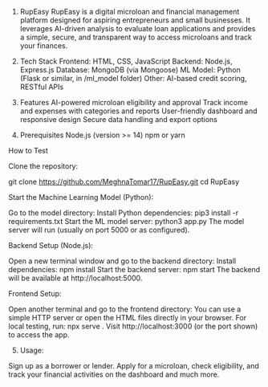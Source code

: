 1. RupEasy
RupEasy is a digital microloan and financial management platform designed for aspiring entrepreneurs and small businesses. It leverages AI-driven analysis to evaluate loan applications and provides a simple, secure, and transparent way to access microloans and track your finances.

2. Tech Stack
Frontend: HTML, CSS, JavaScript
Backend: Node.js, Express.js
Database: MongoDB (via Mongoose)
ML Model: Python (Flask or similar, in /ml_model folder)
Other: AI-based credit scoring, RESTful APIs

3. Features
AI-powered microloan eligibility and approval
Track income and expenses with categories and reports
User-friendly dashboard and responsive design
Secure data handling and export options

4. Prerequisites
Node.js (version >= 14)
npm or yarn

How to Test

Clone the repository:

git clone https://github.com/MeghnaTomar17/RupEasy.git
cd RupEasy

Start the Machine Learning Model (Python):

Go to the model directory:
Install Python dependencies:
pip3 install -r requirements.txt
Start the ML model server:
python3 app.py
The model server will run (usually on port 5000 or as configured).

Backend Setup (Node.js):

Open a new terminal window and go to the backend directory:
Install dependencies:
npm install
Start the backend server:
npm start
The backend will be available at http://localhost:5000.

Frontend Setup:

Open another terminal and go to the frontend directory:
You can use a simple HTTP server or open the HTML files directly in your browser.
For local testing, run:
npx serve .
Visit http://localhost:3000 (or the port shown) to access the app.

5. Usage:

Sign up as a borrower or lender.
Apply for a microloan, check eligibility, and track your financial activities on the dashboard and much more.
